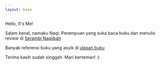 ```yaml
---
layout: base
---
```

Hello, It's Me!

Salam kenal, namaku Naqi. Perempuan yang suka baca buku dan menulis review di [Serambi Naqiibah](https://www.naqiibah.com/)

Banyak referensi buku yang asyik di [ulasan buku](https://www.naqiibah.com/search/label/Ulasan)

Terima kasih sudah singgah. Mari berteman! :)

